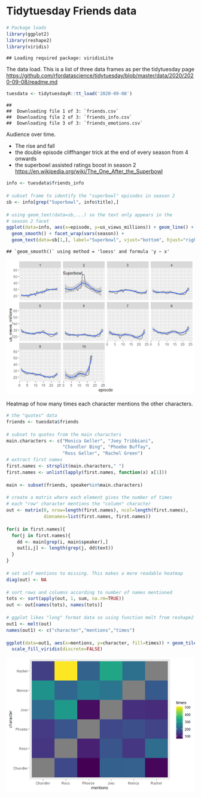 Tidytuesday Friends data
================

``` r
# Package loads
library(ggplot2)
library(reshape2)
library(viridis)
```

    ## Loading required package: viridisLite

The data load. This is a list of three data frames as per the
tidytuesday page
<https://github.com/rfordatascience/tidytuesday/blob/master/data/2020/2020-09-08/readme.md>

``` r
tuesdata <- tidytuesdayR::tt_load('2020-09-08')
```

    ## 
    ##  Downloading file 1 of 3: `friends.csv`
    ##  Downloading file 2 of 3: `friends_info.csv`
    ##  Downloading file 3 of 3: `friends_emotions.csv`

Audience over time.

  - The rise and fall
  - the double episode cliffhanger trick at the end of every season from
    4 onwards
  - the superbowl assisted ratings boost in season 2
    <https://en.wikipedia.org/wiki/The_One_After_the_Superbowl>

<!-- end list -->

``` r
info <- tuesdata$friends_info

# subset frame to identify the "superbowl" episodes in season 2
sb <- info[grep("Superbowl", info$title),]

# using geom_text(data=sb,...) so the text only appears in the
# season 2 facet 
ggplot(data=info, aes(x=episode, y=us_views_millions)) + geom_line() +
  geom_smooth() + facet_wrap(vars(season)) + 
  geom_text(data=sb[1,], label="Superbowl", vjust="bottom", hjust="right")
```

    ## `geom_smooth()` using method = 'loess' and formula 'y ~ x'

![](README_files/figure-gfm/unnamed-chunk-2-1.png)<!-- -->

Heatmap of how many times each character mentions the other characters.

``` r
# the "quotes" data
friends <- tuesdata$friends

# subset to quotes from the main characters
main.characters <- c("Monica Geller", "Joey Tribbiani",
                     "Chandler Bing", "Phoebe Buffay", 
                     "Ross Geller", "Rachel Green")
# extract first names
first.names <- strsplit(main.characters," ")
first.names <- unlist(lapply(first.names, function(x) x[1]))

main <- subset(friends, speaker%in%main.characters)

# create a matrix where each element gives the number of times
# each "row" character mentions the "column" character
out <- matrix(0, nrow=length(first.names), ncol=length(first.names),
              dimnames=list(first.names, first.names))

for(i in first.names){
  for(j in first.names){
    dd <- main[grep(i, main$speaker),]
    out[i,j] <- length(grep(j, dd$text))
  }
}

# set self mentions to missing. This makes a more readable heatmap
diag(out) <- NA

# sort rows and columns according to number of names mentioned
tots <- sort(apply(out, 1, sum, na.rm=TRUE))
out <- out[names(tots), names(tots)]

# ggplot likes "long" format data so using function melt from reshape2
out1 <- melt(out)
names(out1) <- c("character","mentions","times")

ggplot(data=out1, aes(x=mentions, y=character, fill=times)) + geom_tile() +
  scale_fill_viridis(discrete=FALSE)
```

![](README_files/figure-gfm/unnamed-chunk-3-1.png)<!-- -->
